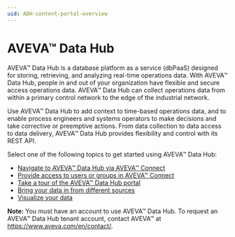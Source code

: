 ```yaml
---
uid: ADH-content-portal-overview
---
```


# AVEVA™ Data Hub

AVEVA™ Data Hub is a database platform as a service (dbPaaS) designed for storing, retrieving, and analyzing real-time operations data. With AVEVA™ Data Hub, people in and out of your organization have flexible and secure access operations data. AVEVA™ Data Hub can collect operations data from within a primary control network to the edge of the industrial network. 

Use AVEVA™ Data Hub to add context to time-based operations data, and to enable process engineers and systems operators to make decisions and take corrective or preemptive actions. From data collection to data access to data delivery, AVEVA™ Data Hub provides flexibility and control with its REST API. 

Select one of the following topics to get started using AVEVA™ Data Hub:

- [Navigate to AVEVA™ Data Hub via AVEVA™ Connect](xref:sign-in-cnnxt)
- [Provide access to users or groups in AVEVA™ Connect](xref:user-access-cnnxt)
- [Take a tour of the AVEVA™ Data Hub portal](xref:introPortalInterface)
- [Bring your data in from different sources](xref:gsConnections)
- [Visualize your data](xref:lpvisualizedata)

**Note:** You must have an account to use AVEVA™ Data Hub. To request an AVEVA™ Data Hub tenant account, contact AVEVA™ at https://www.aveva.com/en/contact/.
